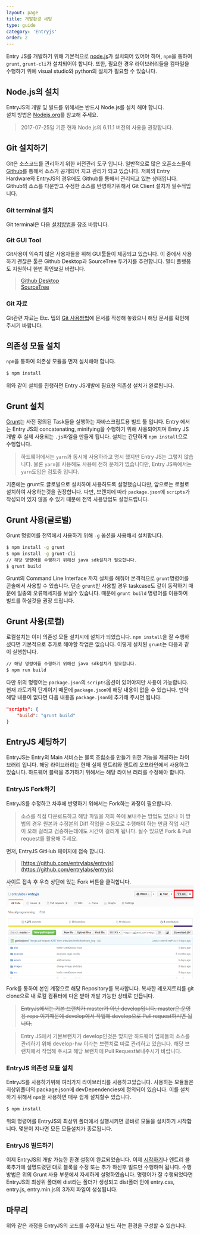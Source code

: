 ```yaml
---
layout: page
title: 개발환경 세팅
type: guide
category: 'Entryjs'
order: 2
---
```


Entry JS를 개발하기 위해 기본적으로 [node.js](https://nodejs.org/en/)가 설치되어 있어야 하며, `npm`을 통하여 `grunt`, `grunt-cli`가 설치되어야 합니다. 또한, 필요한 경우 라이브러리들을 컴파일을 수행하기 위에 visual studio와 python의 설치가 필요할 수 있습니다.  

## Node.js의 설치

EntryJS의 개발 및 빌드를 위해서는 반드시 Node.js를 설치 해야 합니다.  
설치 방법은 [Nodejs.org](http://nodejs.org)를 참고해 주세요.

> 2017-07-25일 기준 현재 Node.js의 6.11.1 버전의 사용을 권장합니다.

## Git 설치하기

Git은 소스코드를 관리하기 위한 버전관리 도구 입니다. 일반적으로 많은 오픈소스들이 [Github](https://www.github.com)를 통해서 소스가 공개되어 지고 관리가 되고 있습니다. 저희의 Entry Hardware와 EntryJS의 경우에도 Github를 통해서 관리되고 있는 상태입니다. Github의 소스를 다운받고 수정한 소스를 반영하기위해서 Git Client 설치가 필수적입니다.

### Git terminal 설치

Git terminal은 다음 [설치방법](https://git-scm.com/book/ko/v2/%EC%8B%9C%EC%9E%91%ED%95%98%EA%B8%B0-Git-%EC%84%A4%EC%B9%98)을 참조 바랍니다.

### Git GUI Tool

Git사용이 익숙치 않은 사용자들을 위해 GUI툴들이 제공되고 있습니다. 이 중에서 사용하기 괜찮은 툴은 Github Desktop과 SourceTree 두가지를 추천합니다. 멀티 플렛폼도 지원하니 한번 확인보길 바랍니다.

> [Github Desktop](https://desktop.github.com/)  
> [SourceTree](https://www.sourcetreeapp.com/)

### Git 자료

Git관련 자료는 Etc. 탭의 [Git 사용방법](../etc/2016-05-03-git_fork.html)에 문서를 작성해 놓왔으니 해당 문서를 확인해 주시기 바랍니다.

## 의존성 모듈 설치

`npm`을 통하여 의존성 모듈을 먼저 설치해야 합니다.
``` bash
$ npm install
```
위와 같이 설치를 진행하면 Entry JS개발에 필요한 의존성 설치가 완료됩니다.

## Grunt 설치

[Grunt](https://gruntjs.com/)는 사전 정의된 Task들을 실행하는 자바스크립트용 빌드 툴 입니다. Entry 에서는 Entry JS의 concatenating, minifying을 수행하기 위해 사용되어지며 Entry JS 개발 후 실제 사용되는 `.js`파일을 만들게 됩니다. 설치는 간단하게 `npm install`으로 수행합니다.
> 하드웨어에서는 `yarn`과 동시에 사용하라고 명시 했지만 Entry JS는 그렇지 않습니다. 물론 `yarn`을 사용해도 사용에 전혀 문제가 없습니다만, Entry JS쪽에서는 `yarn`도입은 검토중 입니다.

기존에는 grunt도 글로벌으로 설치하여 사용하도록 설명했습니다만, 앞으로는 로컬로 설치하여 사용하는것을 권장합니다. 다만, 브렌치에 따라 `package.json`에 `scripts`가 작성되어 있지 않을 수 있기 때문에 전역 사용방법도 설명드립니다.

## Grunt 사용(글로벌)

Grunt 명령어를 전역에서 사용하기 위해 `-g` 옵션을 사용해서 설치합니다.
``` bash
$ npm install -g grunt
$ npm install -g grunt-cli
// 해당 명령어를 수행하기 위해선 java sdk설치가 필요합니다.
$ grunt build
```

Grunt의 Command Line Interface 까지 설치를 해줘야 본격적으로 `grunt`명령어를 콘솔에서 사용할 수 있습니다. 단순 `grunt`만 사용할 경우 taskcase도 같이 동작하기 때문에 일종의 오류메세지를 보실수 있습니다. 때문에 `grunt build` 명령어를 이용하여 빌드를 하실것을 권장 드립니다.

## Grunt 사용(로컬)

로컬설치는 이미 의존성 모듈 설치시에 설치가 되었습니다. `npm install`을 잘 수행하셨다면 기본적으로 추가로 해야할 작업은 없습니다. 이렇게 설치된 `grunt`는 다음과 같이 실행합니다.
``` bash
// 해당 명령어를 수행하기 위해선 java sdk설치가 필요합니다.
$ npm run build
```

다만 위의 명령어는 `package.json`의 `scripts`옵션이 있어야지만 사용이 가능합니다. 현재 과도기적 단계이기 때문에 `package.json`에 해당 내용이 없을 수 있습니다. 만약 해당 내용이 없다면 다음 내용을 `package.json`에 추가해 주시면 됩니다.

``` json
"scripts": {
    "build": "grunt build"
}
```

## EntryJS 세팅하기
EntryJS는 Entry의 Main 서비스는 블록 조립소를 만들기 위한 기능을 제공하는 라이브러리 입니다. 해당 라이브러리는 현재 실제 엔트리와 엔트리 오프라인에서 사용하고 있습니다. 하드웨어 블럭을 추가하기 위해서는 해당 라이브 러리를 수정해야 합니다.

### EntryJS Fork하기
EntryJS를 수정하고 차후에 반영하기 위해서는 Fork하는 과정이 필요합니다.

> 소스를 직접 다운로드하고 해당 파일을 저희 쪽에 보내주는 방법도 있으나 이 방법의 경우 원본과 수정본의 Diff 작업을 수동으로 수행해야 하는 만큼 작업 시간이 오래 걸리고 검증하는데에도 시간이 걸리게 됩니다. 될수 있으면 Fork & Pull request를 활용해 주세요.

먼저, EntryJS GitHub 페이지에 접속 합니다.  

> [https://github.com/entrylabs/entryjs](https://github.com/entrylabs/entryjs)

사이트 접속 후 우측 상단에 있는 Fork 버튼을 클릭합니다.
![Fork](../../images/entry-hw/fork.png)  

Fork를 통하여 본인 계정으로 해당 Repository를 복사합니다. 복사한 레포지토리를 git clone으로 내 로컬 컴퓨터에 다운 받아 개발 가능한 상태로 만듭니다.  

> ~~EntryJs에서는 기본 브랜치가 master가 아닌 develop입니다. master은 운영용 repo 이기때문에 develop에서 작업해 develop으로 Pull request하시면 됩니다.~~

> Entry JS에서 기본브랜치가 develop인것은 맞지만 하드웨어 업체들의 소스를 관리하기 위해 develop-hw 이라는 브랜치로 따로 관리하고 있습니다. 해당 브랜치에서 작업해 주시고 해당 브랜치에 Pull Request보내주시기 바랍니다.

### EntryJS 의존성 모듈 설치
EntryJS를 사용하기위해 여러가지 라이브러리를 사용하고있습니다. 사용하는 모듈들은 최상위폴더의 package.json에 devDependencies에 정의되어 있습니다. 이를 설치하기 위해서 `npm`을 사용하면 매우 쉽게 설치할수 있습니다.
``` bash
$ npm install
```
위의 명령어를 EntryJS의 최상위 폴더에서 실행시키면 곧바로 모듈을 설치하기 시작합니다.
몇분이 지나면 모든 모듈설치가 종료됩니다.  

### EntryJS 빌드하기
이제 EntryJS의 개발 가능한 환경 설정이 완료되었습니다. 이제 [시작하기](../index.html)나 엔트리 블록추가에 설명드렸던 대로 블록을 수정 또는 추가 하신후 빌드만 수행하며 됩니다. 수행방법은 위의 Grunt 사용 부분에서 자세하게 설명하였습니다. 명령어가 잘 수행되었다면 EntryJS의 최상위 폴더에 dist라는 폴더가 생성되고 dist폴더 안에 entry.css, entry.js, entry.min.js의 3가지 파일이 생성됩니다.

## 마무리
위와 같은 과정을 EntryJS의 코드를 수정하고 빌드 하는 환경을 구성할 수 있습니다.
